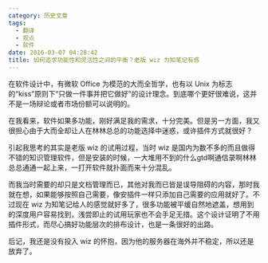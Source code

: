 ```yaml
---
category: 历史文章
tags:
  - 翻译
  - 观点
  - 软件
date: 2016-03-07 04:28:42
title: 如何追求功能性和灵活性之间的平衡？老版 wiz 为知笔记有感
---
```


在软件设计中，有微软 Office 为模范的大而全哲学，也有以 Unix 为标志的“kiss”原则下“只做一件事并把它做好”的设计理念。到底哪个更好很难说，这并不是一场辩论或者市场份额可以说明的。

在我看来，软件如果多功能，刚好满足我的需求，十分完美。但是另一方面，我又很担心由于大而全却让人在林林总总的功能选择中迷惑，或许插件方式就很好？
<!-- more -->

引起我思考的其实是老版 wiz 的试用过程，当时 wiz 是国内为数不多的而且做得不错的知识管理软件，但是安装的时候，一大堆用不到的什么gtd啊通信录啊林林总总通通一起上来，一打开软件就扑面而来十分混乱。  

而我当时需要的却只是文档管理而已，其他对我而已皆是误导阻碍的内容，那时我就在想，如果能够按照自己需要，像安插件一样只添加自己需要的应用就好了。不过现在 wiz 为知笔记给人的感觉就好多了，很多功能被平缓自然地遮盖，想用到的深度用户容易找到，浅尝即止的试用玩家也不会手足无措。这个设计证明了不用插件形式，而尽心搞好功能层次的排布设计，也是一条很好的出路。

后记，我还是没有投入 wiz 的怀抱，因为他的服务器在海外并不稳定，所以还是放弃了。